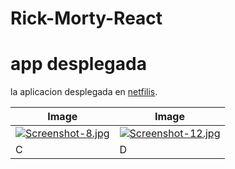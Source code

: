 # Rick-Morty-React

# app desplegada
la aplicacion desplegada en [netfilis](https://fantastic-otter-51b890.netlify.app/).

|Image|Image|
|--------|--------|
| [![Screenshot-8.jpg](https://i.postimg.cc/6QNMzyZG/Screenshot-8.jpg)](https://postimg.cc/gxNy2cNY)   |    [![Screenshot-12.jpg](https://i.postimg.cc/KcDb7nTT/Screenshot-12.jpg)](https://postimg.cc/Cd59SnmM)   |
|    C    |    D    |
